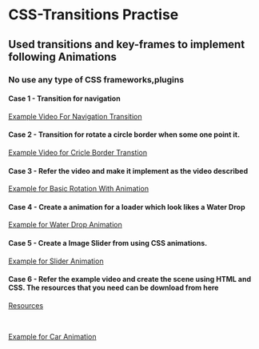 # CSS-Transitions Practise
## Used transitions and key-frames to implement following Animations
### No use any type of CSS frameworks,plugins

#### Case 1 - Transition for navigation

<a href="https://www.youtube.com/watch?v=XxBGmU2Ewa8" target="_blank"> Example Video For Navigation Transition </a>

#### Case 2 - Transition for rotate a circle border when some one point it.

<a href="https://youtu.be/tptNcgMxHGg" target="_blank"> Example Video for Cricle Border Transtion </a>

#### Case 3 - Refer the video and make it implement as the video described

<a href="https://youtu.be/5oB5X7IARvQ" target="_blank"> Example for Basic Rotation With Animation </a>

#### Case 4 - Create a animation for a loader which look likes a Water Drop

<a href="https://youtu.be/HjdNIYts2Bk" target="_blank"> Example for Water Drop Animation </a>

#### Case 5 - Create a Image Slider from using CSS animations.

<a href="https://youtu.be/CXxMkZuSC1U" target="_blank"> Example for Slider Animation </a>

#### Case 6 - Refer the example video and create the scene using HTML and CSS. The resources that you need can be download from here

<a href="https://drive.google.com/file/d/1OCPnHBA5mwz-VjYTogYKw5DLDvvl2Q6F/view" target="_blank"> Resources </a>

<br>

<a href="https://www.youtube.com/watch?v=-jR0mhCpOMY" target="_blank"> Example for Car Animation </a>